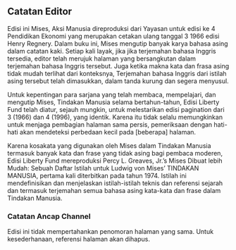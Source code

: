 ## Catatan Editor

Edisi ini Mises, Aksi Manusia direproduksi dari Yayasan untuk edisi ke 4 Pendidikan Ekonomi yang merupakan cetakan ulang tanggal 3 1966 edisi Henry Regnery. Dalam buku ini, Mises mengutip banyak karya bahasa asing dalam catatan kaki. Setiap kali layak, jika jika terjemahan bahasa Inggris tersedia, editor telah merujuk halaman yang bersangkutan dalam terjemahan bahasa Inggris tersebut. Juga ketika makna kata dan frasa asing tidak mudah terlihat dari konteksnya, Terjemahan bahasa Inggris dari istilah asing tersebut telah dimasukkan, dalam tanda kurung dan segera menyusul.

Untuk kepentingan para sarjana yang telah membaca, mempelajari, dan mengutip Mises, Tindakan Manusia selama bertahun-tahun, Edisi Liberty Fund telah diatur, sejauh mungkin, untuk melestarikan edisi pagination dari 3 (1966) dan 4 (1996), yang identik. Karena itu tidak selalu memungkinkan untuk menjaga pembagian halaman sama persis, pemeriksaan dengan hati-hati akan mendeteksi perbedaan kecil pada [beberapa] halaman.

Karena kosakata yang digunakan oleh Mises dalam Tindakan Manusia termasuk banyak kata dan frase yang tidak asing bagi pembaca moderen, Edisi Liberty Fund mereproduksi Percy L. Greaves, Jr.’s Mises Dibuat lebih Mudah: Sebuah Daftar Istilah untuk Ludwig von Mises’ TINDAKAN MANUSIA, pertama kali diterbitkan pada tahun 1974. Istilah ini mendefinisikan dan menjelaskan istilah-istilah teknis dan referensi sejarah dan termasuk terjemahan semua bahasa asing kata-kata dan frase dalam Tindakan Manusia.

### Catatan Ancap Channel

Edisi ini tidak mempertahankan penomoran halaman yang sama. Untuk kesederhanaan, referensi halaman akan dihapus.
